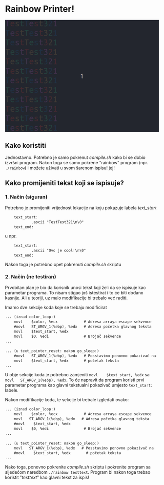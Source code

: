 # Rainbow Printer!

![screen-gif](./media/rainbow.gif)

## Kako koristiti
Jednostavno. Potrebno je samo pokrenut _compile.sh_ kako bi se dobio izvršni program. Nakon toga se samo pokrene "rainbow" program (npr. ```./rainbow```) i možete uživati u svom šarenom ispisu! jej!

## Kako promijeniti tekst koji se ispisuje?

### 1. Način (siguran)
Potrebno je promijeniti vrijednost lokacije na koju pokazuje labela _text_start_

        text_start:
                .ascii "TestTest321\n\0"
        text_end:
u npr.

        text_start:
                .ascii "Ovo je cool!\n\0"
        text_end:

Nakon toga je potrebno opet pokrenuti _compile.sh_ skriptu

### 2. Način (ne testiran)
Prvobitan plan je bio da korisnik unosi tekst koji želi da se ispisuje kao parametar programa. To nisam stigao još istestirat i to će biti dodano kasnije. Ali u teoriji, uz malo modifikacije bi trebalo već raditi.

Imamo dve sekcije koda koje se trebaju modificirat

    ... (iznad color_loop:)
        movl    $color, %ecx            # Adresa arraya escape sekvence
        #movl   ST_ARGV_1(%ebp), %edx   # Adresa početka glavnog teksta
        movl    $text_start, %edx
        movl    $0, %edi                # Brojač sekvence
    ...
    
    ... (u text_pointer_reset: nakon go_sleep:)
        #movl   ST_ARGV_1(%ebp), %edx   # Posstavimo ponovno pokazivač na
        movl    $text_start, %edx       # početak teksta
    ...
    
U obje sekcije koda je potrebno zamjeniti ```movl    $text_start, %edx``` sa ```movl   ST_ARGV_1(%ebp), %edx```. To će napravit da program koristi prvi parametar programa kao glavni tekstualni pokazivač umjesto ```text_start:``` labele.

Nakon modifikacije koda, te sekcije bi trebale izgledati ovako:

    ... (iznad color_loop:)
        movl    $color, %ecx            # Adresa arraya escape sekvence
        movl   ST_ARGV_1(%ebp), %edx   # Adresa početka glavnog teksta
        #movl    $text_start, %edx
        movl    $0, %edi                # Brojač sekvence
    ...

    ... (u text_pointer_reset: nakon go_sleep:)
        movl   ST_ARGV_1(%ebp), %edx   # Posstavimo ponovno pokazivač na
        #movl    $text_start, %edx       # početak teksta
    ...

Nako toga, ponovno pokrenite _compile.sh_ skriptu i pokrenite program sa sljedećom naredbom ```./rainbow testtext```. Program bi nakon toga trebao koristit "_testtext_" kao glavni tekst za ispis!
